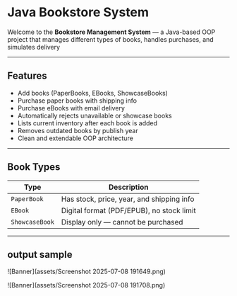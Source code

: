# Java Bookstore System

Welcome to the **Bookstore Management System** — a Java-based OOP project that manages different types of books, handles purchases, and simulates delivery 

---

##  Features

-  Add books (PaperBooks, EBooks, ShowcaseBooks)
-  Purchase paper books with shipping info
-  Purchase eBooks with email delivery
-  Automatically rejects unavailable or showcase books
-  Lists current inventory after each book is added
-  Removes outdated books by publish year
-  Clean and extendable OOP architecture

---

##  Book Types

| Type           | Description                                      |
|----------------|--------------------------------------------------|
| `PaperBook`    | Has stock, price, year, and shipping info        |
| `EBook`        | Digital format (PDF/EPUB), no stock limit        |
| `ShowcaseBook` | Display only — cannot be purchased               |

---
## output sample
![Banner](assets/Screenshot 2025-07-08 191649.png)

![Banner](assets/Screenshot 2025-07-08 191708.png)






